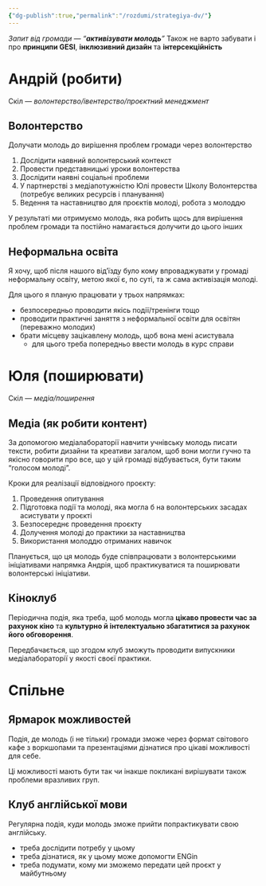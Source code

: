 ```yaml
---
{"dg-publish":true,"permalink":"/rozdumi/strategiya-dv/"}
---
```


*Запит від громади — “**активізувати молодь**”*
Також не варто забувати і про **принципи GESI**, **інклюзивний дизайн** та **інтерсекційність**
# Андрій (робити)
Скіл — *волонтерство/івентерство/проєктний менеджмент*
## Волонтерство
Долучати молодь до вирішення проблем громади через волонтерство

1. Дослідити наявний волонтерський контекст
2. Провести представницькі уроки волонтерства
3. Дослідити наявні соціальні проблеми
4. У партнерстві з медіапотужністю Юлі провести Школу Волонтерства (потребує великих ресурсів і планування)
5. Ведення та наставництво для проєктів молоді, робота з молоддю

У результаті ми отримуємо молодь, яка робить щось для вирішення проблем громади та постійно намагається долучити до цього інших
## Неформальна освіта
Я хочу, щоб після нашого від’їзду було кому впроваджувати у громаді неформальну освіту, метою якої є, по суті, та ж сама активізація молоді.

Для цього я планую працювати у трьох напрямках:
- безпосередньо проводити якісь події/тренінги тощо
- проводити практичні заняття з неформальної освіти для освітян (переважно молодих)
- брати місцеву зацікавлену молодь, щоб вона мені асистувала
	- для цього треба попередньо ввести молодь в курс справи
# Юля (поширювати)
Скіл — *медіа/поширення*
## Медіа (як робити контент)
За допомогою медіалабораторії навчити учнівську молодь писати тексти, робити дизайни та креативи загалом, щоб вони могли гучно та якісно говорити про все, що у цій громаді відбувається, бути таким “голосом молоді”.

Кроки для реалізації відповідного проєкту:
1. Проведення опитування
2. Підготовка події та молоді, яка могла б на волонтерських засадах асистувати у проєкті
3. Безпосереднє проведення проєкту
4. Долучення молоді до практики за наставництва
5. Використання молоддю отриманих навичок

Планується, що ця молодь буде співпрацювати з волонтерськими ініціативами напрямка Андрія, щоб практикуватися та поширювати волонтерські ініціативи.
## Кіноклуб
Періодична подія, яка треба, щоб молодь могла **цікаво провести час за рахунок кіно** та **культурно й інтелектуально збагатитися за рахунок його обговорення**.

Передбачається, що згодом клуб зможуть проводити випускники медіалабораторії у якості своєї практики.
# Спільне
## Ярмарок можливостей
Подія, де молодь (і не тільки) громади зможе через формат світового кафе з воркшопами та презентаціями дізнатися про цікаві можливості для себе.

Ці можливості мають бути так чи інакше покликані вирішувати також проблеми вразливих груп.
## Клуб англійської мови
Регулярна подія, куди молодь зможе прийти попрактикувати свою англійську.

- треба дослідити потребу у цьому
- треба дізнатися, як у цьому може допомогти ENGin
- треба подумати, кому ми зможемо передати цей проєкт у майбутньому
